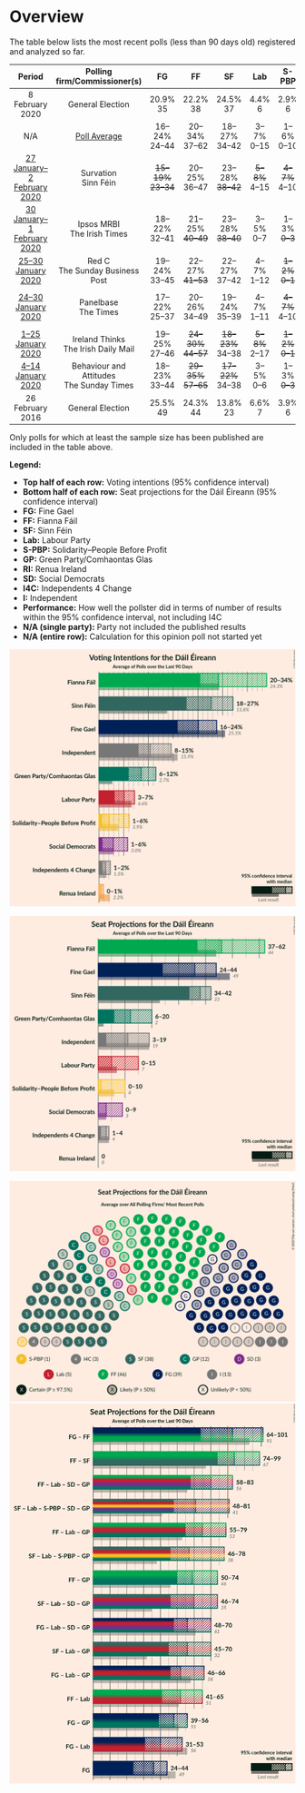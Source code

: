 # Overview

The table below lists the most recent polls (less than 90 days old) registered and analyzed so far.

| Period                                                     | Polling firm/Commissioner(s)                  | FG                                                  | FF                                                  | SF                                 | Lab                             | S-PBP                                           | GP                                | RI           | SD                                              | I4C                                             | I                                                 | Performance  |
|:----------------------------------------------------------:|:---------------------------------------------:|:---------------------------------------------------:|:---------------------------------------------------:|:----------------------------------:|:-------------------------------:|:-----------------------------------------------:|:---------------------------------:|:------------:|:-----------------------------------------------:|:-----------------------------------------------:|:-------------------------------------------------:|:------------:|
| 8 February 2020                                            | General Election                              | 20.9% <br> 35                                       | 22.2% <br> 38                                       | 24.5% <br> 37                      | 4.4% <br> 6                     | 2.9% <br> 6                                     | 7.1% <br> 12                      | 0.3% <br> 0  | 2.9% <br> 6                                     | 0.4% <br> 1                                     | 12.2% <br> 19                                     | N/A          |
| N/A                                                        | [Poll Average](average.html)                  | 16–24% <br> 24–44                                   | 20–34% <br> 37–62                                   | 18–27% <br> 34–42                  | 3–7% <br> 0–15                  | 1–6% <br> 0–10                                  | 6–12% <br> 6–20                   | 0–1% <br> 0  | 1–6% <br> 0–9                                   | <strike>1–2%</strike> <br> 1–4                  | 8–15% <br> 3–19                                   | 8/8 <br> 8/8 |
| [27 January–2 February 2020](2020-02-02-Survation.html)    | Survation <br> Sinn Féin                      | <strike>15–19%</strike> <br> <strike>23–34</strike> | 20–25% <br> 36–47                                   | 23–28% <br> <strike>38–42</strike> | <strike>5–8%</strike> <br> 4–15 | <strike>4–7%</strike> <br> 4–10                 | 7–11% <br> 9–20                   | N/A <br> N/A | 2–4% <br> 3–6                                   | <strike>1–2%</strike> <br> 1–4                  | 8–12% <br> <strike>6–17</strike>                  | 5/8 <br> 5/8 |
| [30 January–1 February 2020](2020-02-01-IpsosMRBI.html)    | Ipsos MRBI <br> The Irish Times               | 18–22% <br> 32–41                                   | 21–25% <br> <strike>40–49</strike>                  | 23–28% <br> <strike>38–40</strike> | 3–5% <br> 0–7                   | 1–3% <br> <strike>0–3</strike>                  | 7–10% <br> 7–16                   | N/A <br> N/A | 1–3% <br> <strike>2–4</strike>                  | <strike>1–3%</strike> <br> <strike>3–4</strike> | 12–16% <br> 16–21                                 | 8/8 <br> 4/8 |
| [25–30 January 2020](2020-01-30-RedC.html)                 | Red C <br> The Sunday Business Post           | 19–24% <br> 33–45                                   | 22–27% <br> <strike>41–53</strike>                  | 22–27% <br> 37–42                  | 4–7% <br> 1–12                  | <strike>1–2%</strike> <br> <strike>0–1</strike> | 6–9% <br> 6–12                    | N/A <br> N/A | 2–4% <br> 3–8                                   | <strike>1–2%</strike> <br> 1–4                  | 9–13% <br> <strike>7–18</strike>                  | 7/8 <br> 5/8 |
| [24–30 January 2020](2020-01-30-Panelbase.html)            | Panelbase <br> The Times                      | 17–22% <br> 25–37                                   | 20–26% <br> 34–49                                   | 19–24% <br> 35–39                  | 4–7% <br> 1–11                  | <strike>4–7%</strike> <br> 4–10                 | <strike>8–12%</strike> <br> 10–22 | N/A <br> N/A | <strike>4–7%</strike> <br> 4–12                 | <strike>1–2%</strike> <br> 1–4                  | 8–12% <br> <strike>5–16</strike>                  | 5/8 <br> 7/8 |
| [1–25 January 2020](2020-01-25-IrelandThinks.html)         | Ireland Thinks <br> The Irish Daily Mail      | 19–25% <br> 27–46                                   | <strike>24–30%</strike> <br> <strike>44–57</strike> | <strike>18–23%</strike> <br> 34–38 | <strike>5–8%</strike> <br> 2–17 | <strike>1–2%</strike> <br> <strike>0–1</strike> | <strike>8–12%</strike> <br> 8–21  | N/A <br> N/A | 2–4% <br> 3–7                                   | <strike>1–2%</strike> <br> 0–3                  | <strike>8–11%</strike> <br> <strike>3–15</strike> | 2/8 <br> 5/8 |
| [4–14 January 2020](2020-01-14-BehaviourandAttitudes.html) | Behaviour and Attitudes <br> The Sunday Times | 18–23% <br> 33–44                                   | <strike>29–35%</strike> <br> <strike>57–65</strike> | <strike>17–22%</strike> <br> 34–38 | 3–5% <br> 0–6                   | 1–3% <br> <strike>0–3</strike>                  | 6–9% <br> 4–14                    | 0–1% <br> 0  | <strike>1–2%</strike> <br> <strike>0–3</strike> | <strike>1–2%</strike> <br> 1–3                  | <strike>8–11%</strike> <br> <strike>4–13</strike> | 5/9 <br> 5/9 |
| 26 February 2016                                           | General Election                              | 25.5% <br> 49                                       | 24.3% <br> 44                                       | 13.8% <br> 23                      | 6.6% <br> 7                     | 3.9% <br> 6                                     | 2.7% <br> 2                       | 2.2% <br> 0  | 3.0% <br> 3                                     | 1.5% <br> 4                                     | 15.9% <br> 19                                     | N/A          |

Only polls for which at least the sample size has been published are included in the table above.

**Legend:**
+ **Top half of each row:** Voting intentions (95% confidence interval)
+ **Bottom half of each row:** Seat projections for the Dáil Éireann (95% confidence interval)
+ **FG:** Fine Gael
+ **FF:** Fianna Fáil
+ **SF:** Sinn Féin
+ **Lab:** Labour Party
+ **S-PBP:** Solidarity–People Before Profit
+ **GP:** Green Party/Comhaontas Glas
+ **RI:** Renua Ireland
+ **SD:** Social Democrats
+ **I4C:** Independents 4 Change
+ **I:** Independent
+ **Performance:** How well the pollster did in terms of number of results within the 95% confidence interval, not including I4C
+ **N/A (single party):** Party not included the published results
+ **N/A (entire row):** Calculation for this opinion poll not started yet


![Graph with voting intentions not yet produced](average.png "Voting Intentions")

![Graph with seats not yet produced](average-seats.png "Seats")

![Graph with seating plan not yet produced](average-seating-plan.png "Seating Plan")
![Graph with coalitions seats not yet produced](average-coalitions-seats.png "Coalitions Seats")

